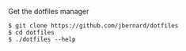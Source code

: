 Get the dotfiles manager

    $ git clone https://github.com/jbernard/dotfiles
    $ cd dotfiles
    $ ./dotfiles --help

